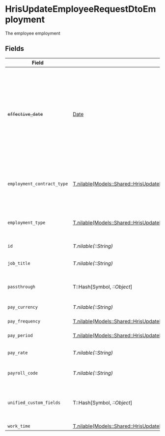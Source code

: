 # HrisUpdateEmployeeRequestDtoEmployment

The employee employment


## Fields

| Field                                                                                                                                                                    | Type                                                                                                                                                                     | Required                                                                                                                                                                 | Description                                                                                                                                                              | Example                                                                                                                                                                  |
| ------------------------------------------------------------------------------------------------------------------------------------------------------------------------ | ------------------------------------------------------------------------------------------------------------------------------------------------------------------------ | ------------------------------------------------------------------------------------------------------------------------------------------------------------------------ | ------------------------------------------------------------------------------------------------------------------------------------------------------------------------ | ------------------------------------------------------------------------------------------------------------------------------------------------------------------------ |
| ~~`effective_date`~~                                                                                                                                                     | [Date](https://ruby-doc.org/stdlib-2.6.1/libdoc/date/rdoc/Date.html)                                                                                                     | :heavy_minus_sign:                                                                                                                                                       | : warning: ** DEPRECATED **: This will be removed in a future release, please migrate away from it as soon as possible.<br/><br/>The employee effective date             | 2021-01-01T00:00.000Z                                                                                                                                                    |
| `employment_contract_type`                                                                                                                                               | [T.nilable(Models::Shared::HrisUpdateEmployeeRequestDtoSchemasEmploymentContractType)](../../models/shared/hrisupdateemployeerequestdtoschemasemploymentcontracttype.md) | :heavy_minus_sign:                                                                                                                                                       | The employment work schedule type (e.g., full-time, part-time)                                                                                                           | full_time                                                                                                                                                                |
| `employment_type`                                                                                                                                                        | [T.nilable(Models::Shared::HrisUpdateEmployeeRequestDtoSchemasEmploymentType)](../../models/shared/hrisupdateemployeerequestdtoschemasemploymenttype.md)                 | :heavy_minus_sign:                                                                                                                                                       | The type of employment (e.g., contractor, permanent)                                                                                                                     | permanent                                                                                                                                                                |
| `id`                                                                                                                                                                     | *T.nilable(::String)*                                                                                                                                                    | :heavy_minus_sign:                                                                                                                                                       | Unique identifier                                                                                                                                                        | 8187e5da-dc77-475e-9949-af0f1fa4e4e3                                                                                                                                     |
| `job_title`                                                                                                                                                              | *T.nilable(::String)*                                                                                                                                                    | :heavy_minus_sign:                                                                                                                                                       | The job title of the employee                                                                                                                                            | Software Engineer                                                                                                                                                        |
| `passthrough`                                                                                                                                                            | T::Hash[Symbol, *::Object*]                                                                                                                                              | :heavy_minus_sign:                                                                                                                                                       | Value to pass through to the provider                                                                                                                                    | {<br/>"other_known_names": "John Doe"<br/>}                                                                                                                              |
| `pay_currency`                                                                                                                                                           | *T.nilable(::String)*                                                                                                                                                    | :heavy_minus_sign:                                                                                                                                                       | The currency used for pay                                                                                                                                                | USD                                                                                                                                                                      |
| `pay_frequency`                                                                                                                                                          | [T.nilable(Models::Shared::HrisUpdateEmployeeRequestDtoPayFrequency)](../../models/shared/hrisupdateemployeerequestdtopayfrequency.md)                                   | :heavy_minus_sign:                                                                                                                                                       | The pay frequency                                                                                                                                                        | hourly                                                                                                                                                                   |
| `pay_period`                                                                                                                                                             | [T.nilable(Models::Shared::HrisUpdateEmployeeRequestDtoPayPeriod)](../../models/shared/hrisupdateemployeerequestdtopayperiod.md)                                         | :heavy_minus_sign:                                                                                                                                                       | The pay period                                                                                                                                                           | monthly                                                                                                                                                                  |
| `pay_rate`                                                                                                                                                               | *T.nilable(::String)*                                                                                                                                                    | :heavy_minus_sign:                                                                                                                                                       | The pay rate for the employee                                                                                                                                            | 40.00                                                                                                                                                                    |
| `payroll_code`                                                                                                                                                           | *T.nilable(::String)*                                                                                                                                                    | :heavy_minus_sign:                                                                                                                                                       | The payroll code of the employee                                                                                                                                         | PC1                                                                                                                                                                      |
| `unified_custom_fields`                                                                                                                                                  | T::Hash[Symbol, *::Object*]                                                                                                                                              | :heavy_minus_sign:                                                                                                                                                       | Custom Unified Fields configured in your StackOne project                                                                                                                | {<br/>"my_project_custom_field_1": "REF-1236",<br/>"my_project_custom_field_2": "some other value"<br/>}                                                                 |
| `work_time`                                                                                                                                                              | [T.nilable(Models::Shared::HrisUpdateEmployeeRequestDtoWorkTime)](../../models/shared/hrisupdateemployeerequestdtoworktime.md)                                           | :heavy_minus_sign:                                                                                                                                                       | N/A                                                                                                                                                                      |                                                                                                                                                                          |